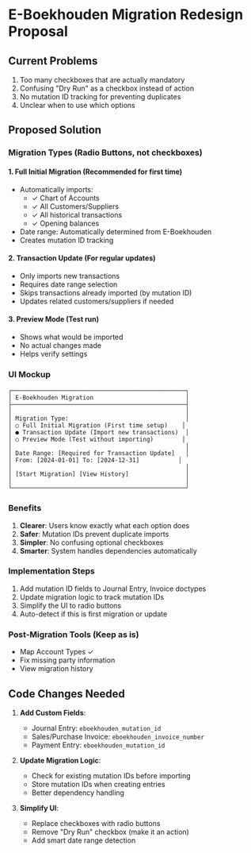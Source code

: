 # E-Boekhouden Migration Redesign Proposal

## Current Problems
1. Too many checkboxes that are actually mandatory
2. Confusing "Dry Run" as a checkbox instead of action
3. No mutation ID tracking for preventing duplicates
4. Unclear when to use which options

## Proposed Solution

### Migration Types (Radio Buttons, not checkboxes)

#### 1. **Full Initial Migration** (Recommended for first time)
- Automatically imports:
  - ✓ Chart of Accounts
  - ✓ All Customers/Suppliers
  - ✓ All historical transactions
  - ✓ Opening balances
- Date range: Automatically determined from E-Boekhouden
- Creates mutation ID tracking

#### 2. **Transaction Update** (For regular updates)
- Only imports new transactions
- Requires date range selection
- Skips transactions already imported (by mutation ID)
- Updates related customers/suppliers if needed

#### 3. **Preview Mode** (Test run)
- Shows what would be imported
- No actual changes made
- Helps verify settings

### UI Mockup
```
┌─────────────────────────────────────────────────┐
│ E-Boekhouden Migration                          │
├─────────────────────────────────────────────────┤
│                                                 │
│ Migration Type:                                 │
│ ○ Full Initial Migration (First time setup)    │
│ ● Transaction Update (Import new transactions)  │
│ ○ Preview Mode (Test without importing)        │
│                                                 │
│ Date Range: [Required for Transaction Update]   │
│ From: [2024-01-01] To: [2024-12-31]           │
│                                                 │
│ [Start Migration] [View History]                │
│                                                 │
└─────────────────────────────────────────────────┘
```

### Benefits
1. **Clearer**: Users know exactly what each option does
2. **Safer**: Mutation IDs prevent duplicate imports
3. **Simpler**: No confusing optional checkboxes
4. **Smarter**: System handles dependencies automatically

### Implementation Steps
1. Add mutation ID fields to Journal Entry, Invoice doctypes
2. Update migration logic to track mutation IDs
3. Simplify the UI to radio buttons
4. Auto-detect if this is first migration or update

### Post-Migration Tools (Keep as is)
- Map Account Types ✓
- Fix missing party information
- View migration history

## Code Changes Needed

1. **Add Custom Fields**:
   - Journal Entry: `eboekhouden_mutation_id`
   - Sales/Purchase Invoice: `eboekhouden_invoice_number`
   - Payment Entry: `eboekhouden_mutation_id`

2. **Update Migration Logic**:
   - Check for existing mutation IDs before importing
   - Store mutation IDs when creating entries
   - Better dependency handling

3. **Simplify UI**:
   - Replace checkboxes with radio buttons
   - Remove "Dry Run" checkbox (make it an action)
   - Add smart date range detection

